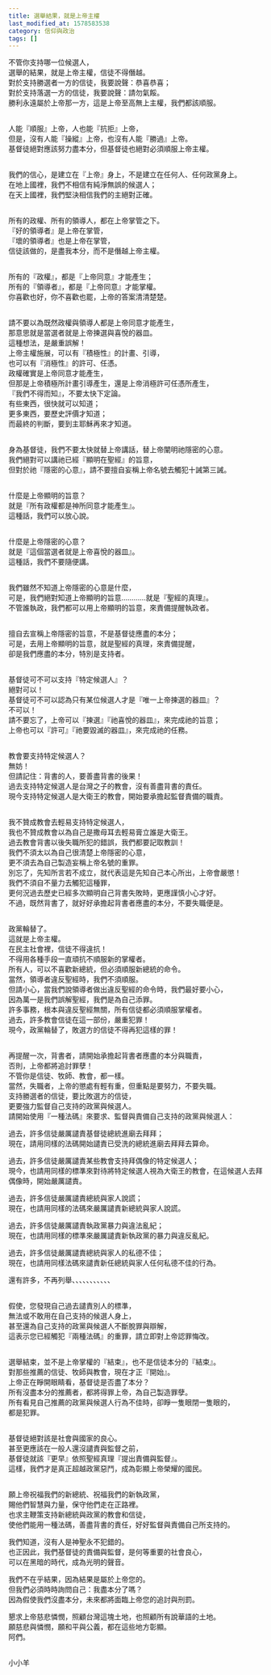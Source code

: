 ```yaml
---
title: 選舉結果，就是上帝主權
last_modified_at: 1578583538
category: 信仰與政治
tags: []
---
```


<p>不管你支持哪一位候選人，<br/>
選舉的結果，就是上帝主權，信徒不得僭越。<br/>
對於支持勝選者一方的信徒，我要說聲：恭喜恭喜；<br/>
對於支持落選一方的信徒，我要說聲：請勿氣餒。<br/>
勝利永遠屬於上帝那一方，這是上帝至高無上主權，我們都該順服。</p>
<p><br/>
人能『順服』上帝，人也能『抗拒』上帝，<br/>
但是，沒有人能『操縱』上帝，也沒有人能『勝過』上帝。<br/>
基督徒絕對應該努力盡本分，但基督徒也絕對必須順服上帝主權。</p>
<p><br/>
我們的信心，是建立在『上帝』身上，不是建立在任何人、任何政黨身上。<br/>
在地上國裡，我們不相信有純淨無誤的候選人；<br/>
在天上國裡，我們堅決相信我們的主絕對正確。</p>
<p><br/>
所有的政權、所有的領導人，都在上帝掌管之下。<br/>
『好的領導者』是上帝在掌管，<br/>
『壞的領導者』也是上帝在掌管，<br/>
信徒該做的，是盡我本分，而不是僭越上帝主權。</p>
<p><br/>
所有的『政權』，都是『上帝同意』才能產生；<br/>
所有的『領導者』，都是『上帝同意』才能掌權。<br/>
你喜歡也好，你不喜歡也罷，上帝的答案清清楚楚。</p>
<p><br/>
請不要以為既然政權與領導人都是上帝同意才能產生，<br/>
那意思就是當選者就是上帝揀選與喜悅的器皿。<br/>
這種想法，是嚴重誤解！<br/>
上帝主權施展，可以有『積極性』的計畫、引導，<br/>
也可以有『消極性』的許可、任憑。<br/>
政權確實是上帝同意才能產生，<br/>
但那是上帝積極所計畫引導產生，還是上帝消極許可任憑所產生，<br/>
『我們不得而知』，不要太快下定論。<br/>
有些東西，很快就可以知道；<br/>
更多東西，要歷史評價才知道；<br/>
而最終的判斷，要到主耶穌再來才知道。</p>
<p><br/>
身為基督徒，我們不要太快就替上帝講話，替上帝闡明祂隱密的心意。<br/>
我們絕對可以講祂已經『顯明在聖經』的旨意，<br/>
但對於祂『隱密的心意』，請不要擅自妄稱上帝名號去觸犯十誡第三誡。</p>
<p><br/>
什麼是上帝顯明的旨意？<br/>
就是『所有政權都是神所同意才能產生』。<br/>
這種話，我們可以放心說。</p>
<p><br/>
什麼是上帝隱密的心意？<br/>
就是『這個當選者就是上帝喜悅的器皿』。<br/>
這種話，我們不要隨便講。</p>
<p><br/>
我們雖然不知道上帝隱密的心意是什麼，<br/>
可是，我們絕對知道上帝顯明的旨意…………就是『聖經的真理』。<br/>
不管誰執政，我們都可以用上帝顯明的旨意，來責備提醒執政者。</p>
<p><br/>
擅自去宣稱上帝隱密的旨意，不是基督徒應盡的本分；<br/>
可是，去用上帝顯明的旨意，就是聖經的真理，來責備提醒，<br/>
卻是我們應盡的本分，特別是支持者。</p>
<p><br/>
基督徒可不可以支持『特定候選人』？<br/>
絕對可以！<br/>
基督徒可不可以認為只有某位候選人才是『唯一上帝揀選的器皿』？<br/>
不可以！<br/>
請不要忘了，上帝可以『揀選』『祂喜悅的器皿』，來完成祂的旨意；<br/>
上帝也可以『許可』『祂要毀滅的器皿』，來完成祂的任務。</p>
<p><br/>
教會要支持特定候選人？<br/>
無妨！<br/>
但請記住：背書的人，要善盡背書的後果！<br/>
過去支持特定候選人是台灣之子的教會，沒有善盡背書的責任。<br/>
現今支持特定候選人是大衛王的教會，開始要承擔起監督責備的職責。</p>
<p><br/>
我不贊成教會去輕易支持特定候選人，<br/>
我也不贊成教會以為自己是撒母耳去輕易膏立誰是大衛王。<br/>
過去教會背書以後失職所犯的錯誤，我們都要記取教訓！<br/>
我們不須太以為自己很清楚上帝隱密的心意，<br/>
更不須去為自己製造妄稱上帝名號的重罪。<br/>
別忘了，先知所言若不成立，就代表這是先知自己本心所出，上帝會嚴懲！<br/>
我們不須自不量力去觸犯這種罪，<br/>
更何況過去歷史已經多次顯明自己背書失敗時，更應謹慎小心才好。<br/>
不過，既然背書了，就好好承擔起背書者應盡的本分，不要失職便是。</p>
<p><br/>
政黨輪替了。<br/>
這就是上帝主權。<br/>
在民主社會裡，信徒不得違抗！<br/>
不得用各種手段一直頑抗不順服新的掌權者。<br/>
所有人，可以不喜歡新總統，但必須順服新總統的命令。<br/>
當然，領導者違反聖經時，我們不須順服。<br/>
但請小心，當我們說領導者做出違反聖經的命令時，我們最好要小心，<br/>
因為萬一是我們誤解聖經，我們是為自己添罪。<br/>
許多事務，根本與違反聖經無關，所有信徒都必須順服掌權者。<br/>
過去，許多教會信徒在這一部份，嚴重犯罪！<br/>
現今，政黨輪替了，敗選方的信徒不得再犯這樣的罪！</p>
<p><br/>
再提醒一次，背書者，請開始承擔起背書者應盡的本分與職責，<br/>
否則，上帝都將追討罪孽！<br/>
不管你是信徒、牧師、教會，都一樣。<br/>
當然，失職者，上帝的懲處有輕有重，但重點是要努力，不要失職。<br/>
支持勝選者的信徒，要比敗選方的信徒，<br/>
更要強力監督自己支持的政黨與候選人。<br/>
請開始使用『一種法碼』來要求、監督與責備自己支持的政黨與候選人：</p>
<p>過去，許多信徒嚴厲譴責基督徒總統進廟去拜拜；<br/>
現在，請用同樣的法碼開始譴責已受洗的總統進廟去拜拜去算命。</p>
<p>過去，許多信徒嚴厲譴責某些教會支持拜偶像的特定候選人；<br/>
現今，也請用同樣的標準來對待將特定候選人視為大衛王的教會，在這候選人去拜偶像時，開始嚴厲譴責。</p>
<p>過去，許多信徒嚴厲譴責總統與家人說謊；<br/>
現在，也請用同樣的法碼來嚴厲譴責新總統與家人說謊。</p>
<p>過去，許多信徒嚴厲譴責執政黨暴力與違法亂紀；<br/>
現在，也請用同樣的標準來嚴厲譴責新執政黨的暴力與違反亂紀。</p>
<p>過去，許多信徒嚴厲譴責總統與家人的私德不佳；<br/>
現在，也請用同樣法碼來譴責新任總統與家人任何私德不佳的行為。</p>
<p>還有許多，不再列舉、、、、、、、、、、、</p>
<p><br/>
假使，您發現自己過去譴責別人的標準，<br/>
無法或不敢用在自己支持的候選人身上，<br/>
甚至還為自己支持的政黨與候選人不斷脫罪與辯解，<br/>
這表示您已經觸犯『兩種法碼』的重罪，請立即對上帝認罪悔改。</p>
<p><br/>
選舉結束，並不是上帝掌權的『結束』，也不是信徒本分的『結束』。<br/>
對那些推薦的信徒、牧師與教會，現在才正『開始』。<br/>
上帝正在睜開眼睛看，基督徒是否盡了本分？<br/>
所有沒盡本分的推薦者，都將得罪上帝，為自己製造罪孽。<br/>
所有看見自己推薦的政黨與候選人行為不佳時，卻睜一隻眼閉一隻眼的，<br/>
都是犯罪。</p>
<p><br/>
基督徒絕對該是社會與國家的良心。<br/>
甚至更應該在一般人還沒譴責與監督之前，<br/>
基督徒就該『更早』依照聖經真理『提出責備與監督』。<br/>
這樣，我們才是真正超越政黨惡鬥，成為彰顯上帝榮耀的國民。</p>
<p><br/>
願上帝祝福我們的新總統、祝福我們的新執政黨，<br/>
賜他們智慧與力量，保守他們走在正路裡。<br/>
也求主鞭策支持新總統與政黨的教會和信徒，<br/>
使他們能用一種法碼，善盡背書的責任，好好監督與責備自己所支持的。</p>
<p>我們知道，沒有人是神聖永不犯錯的。<br/>
也正因此，我們基督徒的責備與監督，是何等重要的社會良心，<br/>
可以在黑暗的時代，成為光明的聲音。</p>
<p>我們不在乎結果，因為結果是屬於上帝您的。<br/>
但我們必須時時詢問自己：我盡本分了嗎？<br/>
因為假使我們沒盡本分，未來都將面臨上帝您的追討與刑罰。</p>
<p>懇求上帝慈悲憐憫，照顧台灣這塊土地，也照顧所有說華語的土地。<br/>
願慈悲與憐憫，願和平與公義，都在這些地方彰顯。<br/>
阿們。</p>
<p><br/>
小小羊</p>
<p> </p>
<p> </p>
<p> </p>
<p> </p>
